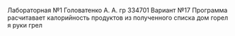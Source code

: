 Лабораторная №1
Головатенко А. А.
гр 334701
Вариант №17
Программа расчитавает калорийность продуктов из полученного списка
дом горел я руки грел
